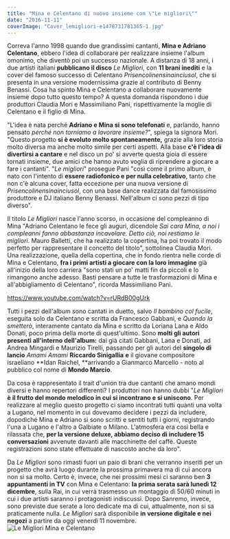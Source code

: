 ```yaml
---
title: "Mina e Celentano di nuovo insieme con \"Le migliori\""
date: "2016-11-11"
coverImage: "Cover_lemigliori-e1478731781365-1.jpg"
---
```


Correva l'anno 1998 quando due grandissimi cantanti, **Mina e Adriano Celentano**, ebbero l'idea di collaborare per realizzare insieme l'album omonimo, che diventò poi un successo nazionale. A distanza di 18 anni, i due artisti italiani **pubblicano il disco** _Le Migliori_, con **11 brani inediti** e la cover del famoso successo di Celentano _Prisencolinensinainciusol_, che si presenta in una versione modernissima grazie al contributo di Benny Benassi. Cosa ha spinto Mina e Celentano a collaborare nuovamente insieme dopo tutto questo tempo? A questa domanda rispondono i due produttori Claudia Mori e Massimiliano Pani, rispettivamente la moglie di Celentano e il figlio di Mina.

"L'idea è nata perché **Adriano e Mina si sono telefonati** e, parlando, hanno pensato _perché non torniamo a lavorare insieme?_", spiega la signora Mori. "Questo progetto **si è evoluto molto spontaneamente,** grazie alla loro storia molto diversa ma anche molto simile per certi aspetti. Alla base **c'è l'idea di divertirsi a cantare** e nel disco un po' si avverte questa gioia di essere tornati insieme, due amici che hanno avuto voglia di riprendere a giocare a fare i cantanti". "_Le migliori_" prosegue Pani "così come il primo album, è nato con l'intento di **essere radiofonico e per nulla celebrativo**, tanto che non c'è alcuna cover, fatta eccezione per una nuova versione di _Prisencolinensinainciusol_, con una base dance realizzata dal famosissimo produttore e DJ italiano Benny Benassi. Nell'album ci sono pezzi di tipo diverso".

Il titolo _Le Migliori_ nasce l'anno scorso, in occasione del compleanno di Mina "Adriano Celentano le fece gli auguri, dicendole _Sai cara Mina, a noi i compleanni fanno abbastanza incavolare. Detto ciò, noi restiamo le migliori_. Mauro Balletti, che ha realizzato la copertina, ha poi trovato il modo perfetto per rappresentare il concetto del titolo", sottolinea Claudia Mori. Una realizzazione, quella della copertina, che in fondo rientra nelle corde di Mina e Celentano, **fra i primi artisti a giocare con la loro immagine** già all'inizio della loro carriera "sono stati un po' matti fin da piccoli e lo rimangono anche adesso. Basti pensare a tutte le trasformazioni di Mina e all'abbigliamento di Celentano", ricorda Massimiliano Pani.

https://www.youtube.com/watch?v=rURdB00gUrk

Tutti i pezzi dell'album sono cantati in duetto, salvo _Il bambino col fucile_, eseguita solo da Celentano e scritta da Francesco Gabbani, e _Quando la smetterò_, interamente cantato da Mina e scritto da Loriana Lana e Aldo Donati, poco prima della morte di quest'ultimo. Sono **molti gli autori presenti all'interno dell'album:** dai già citati Gabbani, Lana e Donati, ad Andrea Mingardi e Maurizio Tirelli, passando per gli autori del **singolo di lancio** _Amami Amami_ **Riccardo Sinigallia** **e** il giovane compositore israeliano **Idan Raichel, **arrivando a Gianmarco Marcello - noto al pubblico col nome di **Mondo Marcio**.

Da cosa è rappresentato il trait d'union tra due cantanti che amano mondi diversi e hanno repertori differenti? I produttori non hanno dubbi "_Le Migliori_ **è il frutto del mondo melodico in cui si incontrano e si uniscono**. Per realizzare al meglio questo progetto ci siamo incontrati tutti quanti una volta a Lugano, nel momento in cui dovevamo decidere i pezzi da includere, dopodiché Mina e Adriano si sono scritti e sentiti tutti i giorni, registrando l'una a Lugano e l'altro a Galbiate o Milano. L'atmosfera era così bella e rilassata che, **per la versione deluxe, abbiamo deciso di includere 15 conversazioni** avvenute davanti alle macchinette del caffè. Queste registrazioni sono state effettuate di nascosto anche da loro".

Da _Le Migliori_ sono rimasti fuori un paio di brani che verranno inseriti per un progetto che avrà luogo durante la prossima primavera ma di cui ancora non si sa molto. Certo è, invece, che nei prossimi mesi ci saranno ben **3 appuntamenti in TV** con Mina e Celentano: **la prima serata sarà lunedì 12 dicembre**, sulla Rai, in cui verrà trasmesso un montaggio di 50/60 minuti in cui i due artisti saranno i protagonisti indiscussi. Dopo Sanremo, invece, sono previste due serate a loro dedicate ma di cui, attualmente, non si sa praticamente nulla. _Le Migliori_ sarà disponibile **in versione digitale e nei negozi** a partire da oggi venerdì 11 novembre. ![Le Migliori Mina e Celentano](http://tramusicaeparole.com/wp-content/uploads/2016/11/comeundiamante-e1478822236565.jpg)
